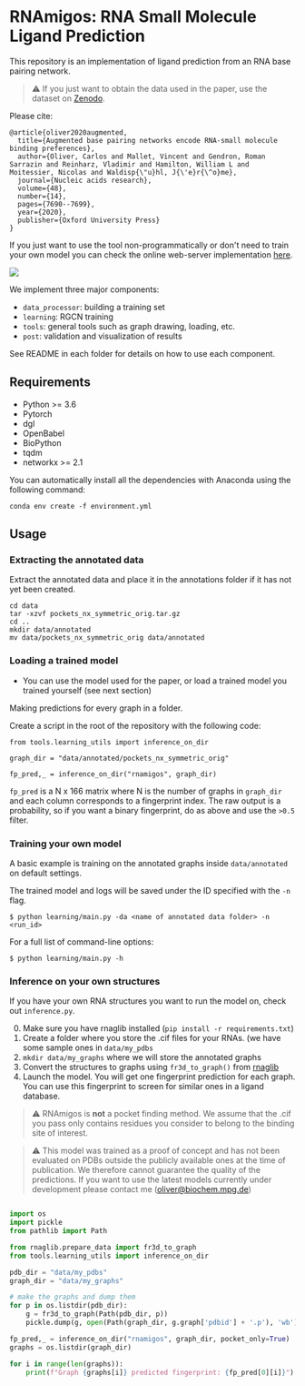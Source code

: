 # RNAmigos: RNA Small Molecule Ligand Prediction

This repository is an implementation of ligand prediction from an RNA base pairing network.


> :warning: If you just want to obtain the data used in the paper, use the dataset on [Zenodo](https://zenodo.org/record/8338267).

Please cite:

```
@article{oliver2020augmented,
  title={Augmented base pairing networks encode RNA-small molecule binding preferences},
  author={Oliver, Carlos and Mallet, Vincent and Gendron, Roman Sarrazin and Reinharz, Vladimir and Hamilton, William L and Moitessier, Nicolas and Waldisp{\"u}hl, J{\'e}r{\^o}me},
  journal={Nucleic acids research},
  volume={48},
  number={14},
  pages={7690--7699},
  year={2020},
  publisher={Oxford University Press}
}
```

If you just want to use the tool non-programmatically or don't need to train your own model you can check the online web-server implementation [here](http://rnamigos.cs.mcgill.ca/).


![](images/rnamigos.png)

We implement three major components:

* `data_processor`: building a training set
* `learning`: RGCN training
* `tools`: general tools such as graph drawing, loading, etc.
* `post`: validation and visualization of results 

See README in each folder for details on how to use each component.

## Requirements

* Python >= 3.6
* Pytorch
* dgl
* OpenBabel
* BioPython
* tqdm
* networkx >= 2.1


You can automatically install all the dependencies with Anaconda using the following command:

```
conda env create -f environment.yml
```

## Usage

### Extracting the annotated data

Extract the annotated data and place it in the annotations folder if it has not yet been created.

```
cd data
tar -xzvf pockets_nx_symmetric_orig.tar.gz
cd ..
mkdir data/annotated
mv data/pockets_nx_symmetric_orig data/annotated
```

### Loading a trained model 


* You can use the model used for the paper, or load a trained model you trained yourself (see next section)

Making predictions for every graph in a folder.

Create a script in the root of the repository with the following code:

```
from tools.learning_utils import inference_on_dir

graph_dir = "data/annotated/pockets_nx_symmetric_orig"

fp_pred,_ = inference_on_dir("rnamigos", graph_dir)
```

`fp_pred` is a N x 166 matrix where N is the number of graphs in `graph_dir` and each column corresponds to a fingerprint index.
The raw output is a probability, so if you want a binary fingerprint, do as above and use the `>0.5` filter. 

### Training your own model

A basic example is training on the annotated graphs inside `data/annotated` on default settings.

The trained model and logs will be saved under the ID specified with the `-n` flag.

```
$ python learning/main.py -da <name of annotated data folder> -n <run_id>
```

For a full list of command-line options:

```
$ python learning/main.py -h
```


### Inference on your own structures

If you have your own RNA structures you want to run the model on, check out `inference.py`.

0. Make sure you have rnaglib installed (`pip install -r requirements.txt`)
1. Create a folder where you store the .cif files for your RNAs. (we have some sample ones in `data/my_pdbs`
2. `mkdir data/my_graphs` where we will store the annotated graphs
3. Convert the structures to graphs using `fr3d_to_graph()` from [rnaglib](rnaglib.readthedocs.io)
4. Launch the model. You will get one fingerprint prediction for each graph. You can use this fingerprint to screen for similar ones in a ligand database.

> :warning: RNAmigos is **not** a pocket finding method. We assume that the .cif you pass only contains residues you consider to belong to the binding site of interest.

> :warning: This model was trained as a proof of concept and has not been evaluated on PDBs outside the publicly available ones at the time of publication. We therefore cannot guarantee the quality of the predictions. If you want to use the latest models currently under development please contact me (oliver@biochem.mpg.de)

```python

import os
import pickle
from pathlib import Path

from rnaglib.prepare_data import fr3d_to_graph
from tools.learning_utils import inference_on_dir

pdb_dir = "data/my_pdbs"
graph_dir = "data/my_graphs"

# make the graphs and dump them
for p in os.listdir(pdb_dir):
    g = fr3d_to_graph(Path(pdb_dir, p))
    pickle.dump(g, open(Path(graph_dir, g.graph['pdbid'] + '.p'), 'wb'))

fp_pred,_ = inference_on_dir("rnamigos", graph_dir, pocket_only=True)
graphs = os.listdir(graph_dir)

for i in range(len(graphs)):
    print(f"Graph {graphs[i]} predicted fingerprint: {fp_pred[0][i]}")

```
